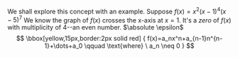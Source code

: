 We shall explore this concept with an example.
Suppose $f(x)=x^2(x-1)^4(x-5)^7$
We know the graph of $f(x)$ crosses the x-axis at $x=1$. It's a *zero* of $f(x)$ with multiplicity of 4--an even number.
$\absolute \epsilon$
$$ \bbox[yellow,15px,border:2px solid red] {
f(x)=a_nx^n+a_{n-1}n^{n-1}+\dots+a_0 \qquad \text{where} \ a_n \neq 0
}
$$
